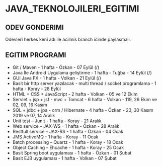 # JAVA_TEKNOLOJILERI_EGITIMI

## ODEV GONDERIMI

Odevleri herkes keni adı ile acilmis branch icinde paylasmalı.

## EGITIM PROGRAMI

* Git / Maven - 1 hafta - Özkan - 07 Eylül (/)
* Java İle Android Uygulama geliştirme - 1 hafta - Tuğba  -  14 Eylül (/)
* GUI Java FX - 1 hafta - Volkan - 21 Eylül  (/)
* Basit bir http server yazılacak - multi thread / socket programlama - 1 hafta - Koray - 28 Eylül
* HTML + CSS + JavaScript - 2 hafta - Volkan - 05 ve 12 Ekim 
* Servlet + jsp + jsf - mvc + Tomcat - 6 hafta - Volkan - 119, 26 Ekim ve 02, 09, 16 Kasım
* SQL + jdbc + jpa - orm / Hibernate - 4 hafta - Özkan - 23, 30 Kasım 2019 ve 07, 14 Aralık
* Unit test – Junit - 1 hafta - Koray - 21 Aralık 
* Web service – JAX-WS - 1 hafta - Özkan - 28 Aralık 
* Restfull service – JAX-RS - 1 hafta - Özkan  - 04 Ocak 
* JMS ActiveMQ - 1 hafta - Koray - 11 Ocak
* Batch processing – Quartz  - 1 hafta - Koray - 18 Ocak
* Object Caching – Ehcache - 1 hafta - Koray - 25 Ocak
* Basit Spring boot uygulaması - 1 hafta - Özkan - 01 Şubat
* Basit EJB uygulaması - 1 hafta - Volkan - 07 Şubat

